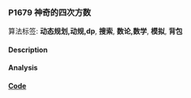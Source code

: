 ### P1679 神奇的四次方数

算法标签: **动态规划,动规,dp**, **搜索**, **数论,数学**, **模拟**, **背包**


#### Description

#### Analysis

#### [Code](../cpp/p1679.cpp) 

